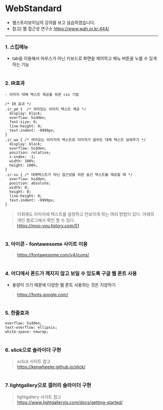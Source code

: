 # WebStandard
- 웹스토리보이님의 강의를 보고 실습하였습니다.   
- 참고) 웹 접근성 연구소 https://www.wah.or.kr:444/ 
---

### 1. 스킵메뉴
- tab을 이용해서 마우스가 아닌 키보드로 화면을 제어하고 메뉴 버튼을 누를 수 있게 하는 기능  

#
### 2. IR효과 
```
- 이미지 대체 텍스트 제공을 위한 css 기법  

/* IR 효과 */
.ir_pm {  /* 의미있는 이미지 텍스트 제공 */
  display: block;
  overflow: hidden;
  font-size: 0;
  line-height: 0;
  text-indent: -9999px;
}
.ir_wa { /* 의미있는 이미지의 텍스트로 이미지가 없어도 대체 텍스트 보여주기 */
  display: block;
  overflow: hidden;
  position: relative;
  z-index: -1;
  width: 100%;
  height: 100%;
}
.ir-su { /* 대체텍스트가 아닌 접근성을 위한 숨긴 텍스트를 제공할 때 */
  overflow: hidden;
  position: absolute;
  width: 0;
  height: 0;
  line-height: 0;
  text-indent: -9999px;
} 
```
> 이외에도 이미지에 텍스트를 설정하고 안보이게 하는 여러 방법이 있다. 아래의 개인 블로그에서 확인 할 수 있다.   
https://moo-you.tistory.com/51
#
### 3. 아이콘 - fontawesome 사이트 이용  
> https://fontawesome.com/v4/icons/  
#
### 4. 어디에서 폰드가 깨지지 않고 보일 수 있도록 구글 웹 폰트 사용 
- 용량이 크기 때문에 다양한 웹 폰트 사용하는 것은 지양하기   
> https://fonts.google.com/ 
#
### 5. 한줄효과 
```
overflow: hidden;
text-overflow: ellipsis;
white-space: nowrap;
```
#
### 6. slick으로 슬라이더 구현
> sclick 사이트 참고   
https://kenwheeler.github.io/slick/
# 
### 7. lightgallery으로 갤러리 슬라이더 구현
> lightgallery 사이트 참고   
https://www.lightgalleryjs.com/docs/getting-started/
